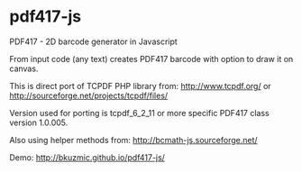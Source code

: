 pdf417-js
=========

PDF417 - 2D barcode generator in Javascript

From input code (any text) creates PDF417 barcode with option to draw it on canvas.

This is direct port of TCPDF PHP library from:
http://www.tcpdf.org/
or 
http://sourceforge.net/projects/tcpdf/files/

Version used for porting is tcpdf_6_2_11 or more specific PDF417 class version 1.0.005.

Also using helper methods from:
http://bcmath-js.sourceforge.net/

Demo:
http://bkuzmic.github.io/pdf417-js/

